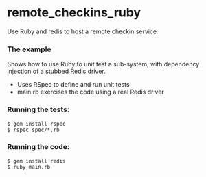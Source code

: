 # remote_checkins_ruby
Use Ruby and redis to host a remote checkin service

### The example

Shows how to use Ruby to unit test a sub-system, with dependency injection of a stubbed Redis driver.

* Uses RSpec to define and run unit tests
* main.rb exercises the code using a real Redis driver

### Running the tests:

```
$ gem install rspec
$ rspec spec/*.rb
```

### Running the code:

```
$ gem install redis
$ ruby main.rb
```
